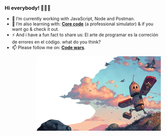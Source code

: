 ### Hi everybody! 👋👨‍💻

- 🔭 I’m currently working with JavaScript, Node and Postman.
- 🌱 I’m also learning with: [**Core code**](https://www.core-code.io/) (a professional simulator) & if you want go & check it out.
- ⚡ And i have a fun fact to share us: El arte de programar es la correción de errores en el código. what do you think?
- 📫 Please follow me on: [**Code wars**](https://www.codewars.com/users/AlbertoProgra). 

<p align="right">
  <img width=80% height=80% src="https://raw.githubusercontent.com/AlbertoProgra/AlbertoProgra/main/v4.png">
</p>

